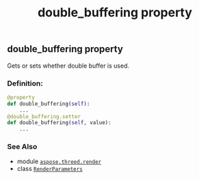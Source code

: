 ﻿---
title: double_buffering property
second_title: Aspose.3D for Python via .NET API References
description: 
type: docs
weight: 50
url: /aspose.threed.render/renderparameters/double_buffering/
is_root: false
---

## double_buffering property


Gets or sets whether double buffer is used.
### Definition:
```python
@property
def double_buffering(self):
    ...
@double_buffering.setter
def double_buffering(self, value):
    ...
```

### See Also
* module [`aspose.threed.render`](../../)
* class [`RenderParameters`](/3d/python-net/aspose.threed.render/renderparameters)
